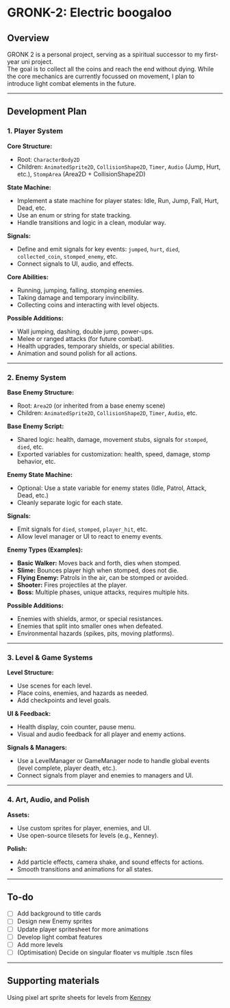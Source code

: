 # GRONK-2: Electric boogaloo

## Overview
GRONK 2 is a personal project, serving as a spiritual successor to my first-year uni project.  
The goal is to collect all the coins and reach the end without dying. While the core mechanics are currently focussed on movement, I plan to introduce light combat elements in the future.

---

## Development Plan

### 1. Player System

**Core Structure:**
- Root: `CharacterBody2D`
- Children: `AnimatedSprite2D`, `CollisionShape2D`, `Timer`, `Audio` (Jump, Hurt, etc.), `StompArea` (Area2D + CollisionShape2D)

**State Machine:**
- Implement a state machine for player states: Idle, Run, Jump, Fall, Hurt, Dead, etc.
- Use an enum or string for state tracking.
- Handle transitions and logic in a clean, modular way.

**Signals:**
- Define and emit signals for key events: `jumped`, `hurt`, `died`, `collected_coin`, `stomped_enemy`, etc.
- Connect signals to UI, audio, and effects.

**Core Abilities:**
- Running, jumping, falling, stomping enemies.
- Taking damage and temporary invincibility.
- Collecting coins and interacting with level objects.

**Possible Additions:**
- Wall jumping, dashing, double jump, power-ups.
- Melee or ranged attacks (for future combat).
- Health upgrades, temporary shields, or special abilities.
- Animation and sound polish for all actions.

---

### 2. Enemy System

**Base Enemy Structure:**
- Root: `Area2D` (or inherited from a base enemy scene)
- Children: `AnimatedSprite2D`, `CollisionShape2D`, `Timer`, `Audio`, etc.

**Base Enemy Script:**
- Shared logic: health, damage, movement stubs, signals for `stomped`, `died`, etc.
- Exported variables for customization: health, speed, damage, stomp behavior, etc.

**Enemy State Machine:**
- Optional: Use a state variable for enemy states (Idle, Patrol, Attack, Dead, etc.)
- Cleanly separate logic for each state.

**Signals:**
- Emit signals for `died`, `stomped`, `player_hit`, etc.
- Allow level manager or UI to react to enemy events.

**Enemy Types (Examples):**
- **Basic Walker:** Moves back and forth, dies when stomped.
- **Slime:** Bounces player high when stomped, does not die.
- **Flying Enemy:** Patrols in the air, can be stomped or avoided.
- **Shooter:** Fires projectiles at the player.
- **Boss:** Multiple phases, unique attacks, requires multiple hits.

**Possible Additions:**
- Enemies with shields, armor, or special resistances.
- Enemies that split into smaller ones when defeated.
- Environmental hazards (spikes, pits, moving platforms).

---

### 3. Level & Game Systems

**Level Structure:**
- Use scenes for each level.
- Place coins, enemies, and hazards as needed.
- Add checkpoints and level goals.

**UI & Feedback:**
- Health display, coin counter, pause menu.
- Visual and audio feedback for all player and enemy actions.

**Signals & Managers:**
- Use a LevelManager or GameManager node to handle global events (level complete, player death, etc.).
- Connect signals from player and enemies to managers and UI.

---

### 4. Art, Audio, and Polish

**Assets:**
- Use custom sprites for player, enemies, and UI.
- Use open-source tilesets for levels (e.g., Kenney).

**Polish:**
- Add particle effects, camera shake, and sound effects for actions.
- Smooth transitions and animations for all states.

---

## To-do
- [ ] Add background to title cards
- [ ] Design new Enemy sprites
- [ ] Update player spritesheet for more animations
- [ ] Develop light combat features
- [ ] Add more levels
- [ ] (Optimisation) Decide on singular floater vs multiple .tscn files

---

## Supporting materials

Using pixel art sprite sheets for levels from [Kenney](https://kenney.nl)

